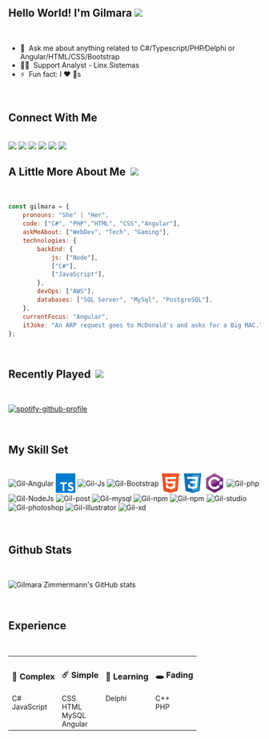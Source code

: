 ## Hello World! I'm Gilmara&nbsp;<img src="https://media.giphy.com/media/hvRJCLFzcasrR4ia7z/giphy.gif" width="25px">

<br>

- 💬 &nbsp;Ask me about anything related to C#/Typescript/PHP⁄Delphi or Angular/HTML/CSS/Bootstrap
- 👨‍💻 &nbsp;Support Analyst - Linx Sistemas
- ⚡ &nbsp;Fun fact: I :heart: :dog:s

<br>

## Connect With Me
<br>
<a href="https://www.instagram.com/gilmaracz/?hl=pt-br"><img src="https://img.shields.io/badge/Instagram-E4405F?style=for-the-badge&logo=instagram&logoColor=white"></a>	
<a href="https://www.linkedin.com/in/gilmarazimmermann/"><img src="https://img.shields.io/badge/LinkedIn-0077B5?style=for-the-badge&logo=linkedin&logoColor=white"></a>
<a href="mailto:gilmaracilene@gmail.com"><img src="https://img.shields.io/badge/Gmail-D14836?style=for-the-badge&logo=gmail&logoColor=white"></a>
<a href="https://api.whatsapp.com/send?phone=5547991906759&text=Hi%20Gilmara!"><img src="https://img.shields.io/badge/WhatsApp-25D366?style=for-the-badge&logo=whatsapp&logoColor=white"></a>
<a href="https://steamcommunity.com/id/gilmarazimmermann/"><img src="https://img.shields.io/badge/Steam-000000?style=for-the-badge&logo=steam&logoColor=white"></a>
<a href="https://open.spotify.com/user/xyxok2wwidzvfr8tj9hu77p6z"><img src="https://img.shields.io/badge/Spotify-1ED760?&style=for-the-badge&logo=spotify&logoColor=white"></a>

<br>

##  A Little More About Me &nbsp;<img src="https://i.imgur.com/hl1vnB5.gif" width="25"> 

<br>

```javascript
const gilmara = {
    pronouns: "She" | "Her",
    code: ["C#", "PHP","HTML", "CSS","Angular"],
    askMeAbout: ["WebDev", "Tech", "Gaming"],
    technologies: {
        backEnd: {
            js: ["Node"],
            ["C#"],
            ["JavaScript"],
        },
        devOps: ["AWS"],
        databases: ["SQL Server", "MySql", "PostgreSQL"],
    },
    currentFocus: "Angular",
    itJoke: "An ARP request goes to McDonald's and asks for a Big MAC."
};
```
<br>

## Recently Played &nbsp;<img src="https://i.imgur.com/IX3k0ej.gif" width="20"> 

<br>

[![spotify-github-profile](https://spotify-github-profile.vercel.app/api/view?uid=xyxok2wwidzvfr8tj9hu77p6z&cover_image=true&theme=default)](https://spotify-github-profile.vercel.app/api/view?uid=xyxok2wwidzvfr8tj9hu77p6z&redirect=true) 

<br>

## My Skill Set  
<div style="display: inline_block">
    <br>
  <img align="center" alt="Gil-Angular" width="40"src="https://cdn.jsdelivr.net/gh/devicons/devicon/icons/angularjs/angularjs-plain.svg">
  <img align="center" alt="Gil-Ts" width="40" src="https://raw.githubusercontent.com/devicons/devicon/master/icons/typescript/typescript-plain.svg">
  <img align="center" alt="Gil-Js" width="40" src="https://cdn.jsdelivr.net/gh/devicons/devicon/icons/javascript/javascript-plain.svg">
  <img align="center" alt="Gil-Bootstrap" width="40" src="https://cdn.jsdelivr.net/gh/devicons/devicon/icons/bootstrap/bootstrap-plain-wordmark.svg">
  <img align="center" alt="Gil-HTML" width="40" src="https://raw.githubusercontent.com/devicons/devicon/master/icons/html5/html5-original.svg">
  <img align="center" alt="Gil-CSS"  width="40" src="https://raw.githubusercontent.com/devicons/devicon/master/icons/css3/css3-original.svg">
  <img align="center" alt="Gil-Csharp" width="40" src="https://raw.githubusercontent.com/devicons/devicon/master/icons/csharp/csharp-original.svg">
  <img align="center" alt="Gil-php" width="40" src="https://cdn.jsdelivr.net/gh/devicons/devicon/icons/php/php-plain.svg">
  <img align="center" alt="Gil-NodeJs" width="40" src="https://cdn.jsdelivr.net/gh/devicons/devicon/icons/nodejs/nodejs-original.svg">
  <img align="center" alt="Gil-post" width="40" src="https://cdn.jsdelivr.net/gh/devicons/devicon/icons/postgresql/postgresql-plain.svg">
  <img align="center" alt="Gil-mysql" width="40" src="https://cdn.jsdelivr.net/gh/devicons/devicon/icons/mysql/mysql-original-wordmark.svg">
  <img align="center" alt="Gil-npm" width="40" src="https://cdn.jsdelivr.net/gh/devicons/devicon/icons/npm/npm-original-wordmark.svg">
  <img align="center" alt="Gil-npm" width="40" src="https://cdn.jsdelivr.net/gh/devicons/devicon/icons/vscode/vscode-original.svg">
  <img align="center" alt="Gil-studio" width="40" src="https://cdn.jsdelivr.net/gh/devicons/devicon/icons/visualstudio/visualstudio-plain.svg">
  <img align="center" alt="Gil-photoshop" width="40" src="https://cdn.jsdelivr.net/gh/devicons/devicon/icons/photoshop/photoshop-plain.svg">
  <img align="center" alt="Gil-illustrator" width="40" src="https://cdn.jsdelivr.net/gh/devicons/devicon/icons/illustrator/illustrator-plain.svg">
  <img align="center" alt="Gil-xd" width="40" src="https://cdn.jsdelivr.net/gh/devicons/devicon/icons/xd/xd-plain.svg">    
</div>

<br>

<br>

## Github Stats

<br>

![Gilmara Zimmermann's GitHub stats](https://github-readme-stats.vercel.app/api/?username=gilmarazimmermann&show_icons=true&title_color=fff&icon_color=32B44A&text_color=9f9f9f&bg_color=151515)

<br>

## Experience

<br>

<table><tr><th align="left">
  
### 🌌 Complex

</th><th align="left">
  
### ☄️ Simple

</th><th align="left">
  
### 🚀 Learning

</th><th align="left">
  
### 🕳️ Fading

</th>
</tr>
<tr valign="top">
<td>C#<br>JavaScript<br></td>
<td>CSS<br>HTML<br>MySQL<br>Angular</td>
<td>Delphi</td>
<td>C++<br>PHP</td>
</tr>
</table>    
